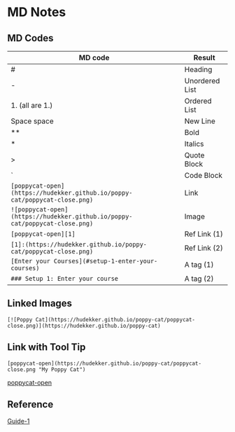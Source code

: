 # MD Notes

## MD Codes

| MD code                                                                     | Result         |
| --------------------------------------------------------------------------- | -------------- |
| #                                                                           | Heading        |
| -                                                                           | Unordered List |
| 1. (all are 1.)                                                             | Ordered List   |
| Space space                                                                 | New Line       |
| \*\*                                                                        | Bold           |
| \*                                                                          | Italics        |
| >                                                                           | Quote Block    |
| `                                                                           | Code Block     |
| `[poppycat-open](https://hudekker.github.io/poppy-cat/poppycat-close.png)`  | Link           |
| `![poppycat-open](https://hudekker.github.io/poppy-cat/poppycat-close.png)` | Image          |
| `[poppycat-open][1]`                                                        | Ref Link (1)   |
| `[1]:(https://hudekker.github.io/poppy-cat/poppycat-close.png)`             | Ref Link (2)   |
| `[Enter your Courses](#setup-1-enter-your-courses)`                         | A tag (1)      |
| `### Setup 1: Enter your course`                                            | A tag (2)      |

## Linked Images

`[![Poppy Cat](https://hudekker.github.io/poppy-cat/poppycat-close.png)](https://hudekker.github.io/poppy-cat)`

## Link with Tool Tip

`[poppycat-open](https://hudekker.github.io/poppy-cat/poppycat-close.png "My Poppy Cat")`

[poppycat-open](https://hudekker.github.io/poppy-cat/poppycat-close.png "My Poppy Cat")

## Reference

[Guide-1](https://www.markdownguide.org/basic-syntax#headings)
